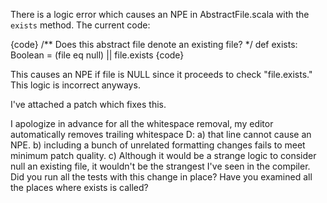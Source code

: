 There is a logic error which causes an NPE in AbstractFile.scala with the `exists` method. The current code:

{code}
  /** Does this abstract file denote an existing file? */
  def exists: Boolean = (file eq null) || file.exists
{code}

This causes an NPE if file is NULL since it proceeds to check "file.exists." This logic is incorrect anyways.

I've attached a patch which fixes this.

I apologize in advance for all the whitespace removal, my editor automatically removes trailing whitespace D:
a) that line cannot cause an NPE.
b) including a bunch of unrelated formatting changes fails to meet minimum patch quality.
c) Although it would be a strange logic to consider null an existing file, it wouldn't be the strangest I've seen in the compiler.  Did you run all the tests with this change in place? Have you examined all the places where exists is called?
